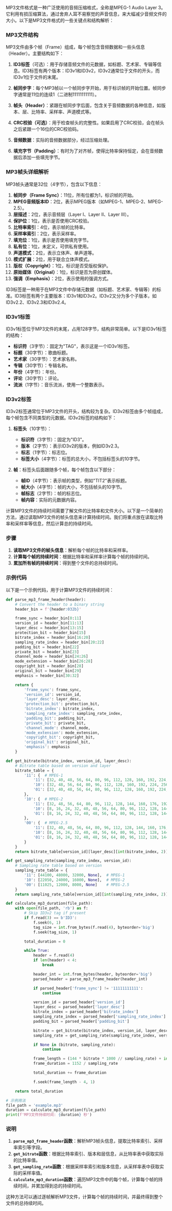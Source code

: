 MP3文件格式是一种广泛使用的音频压缩格式，全称是MPEG-1 Audio Layer 3。它利用有损压缩算法，通过舍弃人耳不易察觉的声音信息，来大幅减少音频文件的大小。以下是MP3文件格式的一些关键点和结构解析：

### MP3文件结构

MP3文件由多个帧（Frame）组成，每个帧包含音频数据和一些头信息（Header）。主要结构如下：

1. **ID3标签**（可选）：用于存储音频文件的元数据，如标题、艺术家、专辑等信息。ID3标签有两个版本：ID3v1和ID3v2，ID3v2通常位于文件的开头，而ID3v1位于文件的末尾。

2. **帧同步字**：每个MP3帧以一个帧同步字开始，用于标识帧的开始位置。帧同步字通常是11位的连续1（二进制11111111111）。

3. **帧头（Header）**：紧跟在帧同步字后面，包含关于音频数据的各种信息，如版本、层、比特率、采样率、声道模式等。

4. **CRC校验（可选）**：用于检查帧头的完整性。如果启用了CRC校验，会在帧头之后紧跟一个16位的CRC校验码。

5. **音频数据**：实际的音频数据部分，经过压缩处理。

6. **填充字节（Padding）**：有时为了对齐帧，使得比特率保持恒定，会在音频数据后添加一些填充字节。

### MP3帧头详细解析

MP3帧头通常是32位（4字节），包含以下信息：

1. **帧同步（Frame Sync）**：11位，所有位都为1，标识帧的开始。
2. **MPEG音频版本ID**：2位，表示MPEG版本（如MPEG-1、MPEG-2、MPEG-2.5）。
3. **层描述**：2位，表示音频层（Layer I、Layer II、Layer III）。
4. **保护位**：1位，表示是否使用CRC校验。
5. **比特率索引**：4位，表示帧的比特率。
6. **采样率索引**：2位，表示采样率。
7. **填充位**：1位，表示是否使用填充字节。
8. **私有位**：1位，未定义，可供私有使用。
9. **声道模式**：2位，表示立体声、单声道等。
10. **模式扩展**：2位，用于联合立体声模式。
11. **版权（Copyright）**：1位，标识是否受版权保护。
12. **原始媒体（Original）**：1位，标识是否为原创媒体。
13. **强调（Emphasis）**：2位，表示使用的强调方式。

ID3标签是一种用于在MP3文件中存储元数据（如标题、艺术家、专辑等）的标准。ID3标签有两个主要版本：ID3v1和ID3v2。ID3v2又分为多个子版本，如ID3v2.2、ID3v2.3和ID3v2.4。

### ID3v1标签

ID3v1标签位于MP3文件的末尾，占用128字节，结构非常简单。以下是ID3v1标签的结构：

- **标识符**（3字节）：固定为"TAG"，表示这是一个ID3v1标签。
- **标题**（30字节）：歌曲标题。
- **艺术家**（30字节）：艺术家名称。
- **专辑**（30字节）：专辑名称。
- **年份**（4字节）：年份。
- **评论**（30字节）：评论。
- **流派**（1字节）：音乐流派，使用一个整数表示。

### ID3v2标签

ID3v2标签通常位于MP3文件的开头，结构较为复杂。ID3v2标签由多个帧组成，每个帧包含不同类型的元数据。ID3v2标签的结构如下：

1. **标签头**（10字节）：
    - **标识符**（3字节）：固定为"ID3"。
    - **版本**（2字节）：表示ID3v2的版本，例如ID3v2.3。
    - **标志**（1字节）：标志位。
    - **标签大小**（4字节）：标签的总大小，不包括标签头的10字节。

2. **帧**：标签头后面跟随多个帧，每个帧包含以下部分：
    - **帧ID**（4字节）：表示帧的类型，例如"TIT2"表示标题。
    - **帧大小**（4字节）：帧的大小，不包括帧头的10字节。
    - **帧标志**（2字节）：帧的标志位。
    - **帧内容**：实际的元数据内容。

计算MP3文件的持续时间需要了解文件的比特率和文件大小。以下是一个简单的方法，通过读取MP3文件的帧头信息来计算持续时间。我们将重点放在读取比特率和采样率等信息，然后计算总的持续时间。

### 步骤

1. **读取MP3文件的帧头信息**：解析每个帧的比特率和采样率。
2. **计算每个帧的持续时间**：根据比特率和采样率计算每个帧的持续时间。
3. **累加所有帧的持续时间**：得到整个文件的总持续时间。

### 示例代码

以下是一个示例代码，用于计算MP3文件的持续时间：

```python
def parse_mp3_frame_header(header):
    # Convert the header to a binary string
    header_bin = f'{header:032b}'

    frame_sync = header_bin[0:11]
    version_id = header_bin[11:13]
    layer_desc = header_bin[13:15]
    protection_bit = header_bin[15]
    bitrate_index = header_bin[16:20]
    sampling_rate_index = header_bin[20:22]
    padding_bit = header_bin[22]
    private_bit = header_bin[23]
    channel_mode = header_bin[24:26]
    mode_extension = header_bin[26:28]
    copyright_bit = header_bin[28]
    original_bit = header_bin[29]
    emphasis = header_bin[30:32]

    return {
        'frame_sync': frame_sync,
        'version_id': version_id,
        'layer_desc': layer_desc,
        'protection_bit': protection_bit,
        'bitrate_index': bitrate_index,
        'sampling_rate_index': sampling_rate_index,
        'padding_bit': padding_bit,
        'private_bit': private_bit,
        'channel_mode': channel_mode,
        'mode_extension': mode_extension,
        'copyright_bit': copyright_bit,
        'original_bit': original_bit,
        'emphasis': emphasis
    }

def get_bitrate(bitrate_index, version_id, layer_desc):
    # Bitrate table based on version and layer
    bitrate_table = {
        '11': {  # MPEG-1
            '11': [32, 40, 48, 56, 64, 80, 96, 112, 128, 160, 192, 224, 256, 320, None, None],  # Layer I
            '10': [32, 48, 56, 64, 80, 96, 112, 128, 160, 192, 224, 256, 320, 384, None, None], # Layer II
            '01': [32, 40, 48, 56, 64, 80, 96, 112, 128, 160, 192, 224, 256, 320, None, None],  # Layer III
        },
        '10': {  # MPEG-2
            '11': [32, 48, 56, 64, 80, 96, 112, 128, 144, 160, 176, 192, 224, 256, None, None],  # Layer I
            '10': [8, 16, 24, 32, 40, 48, 56, 64, 80, 96, 112, 128, 144, 160, None, None],      # Layer II
            '01': [8, 16, 24, 32, 40, 48, 56, 64, 80, 96, 112, 128, 144, 160, None, None],      # Layer III
        },
        '00': {  # MPEG-2.5
            '11': [32, 40, 48, 56, 64, 80, 96, 112, 128, 144, 160, 176, 192, 224, None, None],  # Layer I
            '10': [8, 16, 24, 32, 40, 48, 56, 64, 80, 96, 112, 128, 144, 160, None, None],      # Layer II
            '01': [8, 16, 24, 32, 40, 48, 56, 64, 80, 96, 112, 128, 144, 160, None, None],      # Layer III
        }
    }
    return bitrate_table[version_id][layer_desc][int(bitrate_index, 2)]

def get_sampling_rate(sampling_rate_index, version_id):
    # Sampling rate table based on version
    sampling_rate_table = {
        '11': [44100, 48000, 32000, None],  # MPEG-1
        '10': [22050, 24000, 16000, None],  # MPEG-2
        '00': [11025, 12000, 8000, None]    # MPEG-2.5
    }
    return sampling_rate_table[version_id][int(sampling_rate_index, 2)]

def calculate_mp3_duration(file_path):
    with open(file_path, 'rb') as f:
        # Skip ID3v2 tag if present
        if f.read(3) == b'ID3':
            f.seek(6, 1)
            tag_size = int.from_bytes(f.read(4), byteorder='big')
            f.seek(tag_size, 1)

        total_duration = 0

        while True:
            header = f.read(4)
            if len(header) < 4:
                break

            header_int = int.from_bytes(header, byteorder='big')
            parsed_header = parse_mp3_frame_header(header_int)

            if parsed_header['frame_sync'] != '11111111111':
                continue

            version_id = parsed_header['version_id']
            layer_desc = parsed_header['layer_desc']
            bitrate_index = parsed_header['bitrate_index']
            sampling_rate_index = parsed_header['sampling_rate_index']
            padding_bit = parsed_header['padding_bit']

            bitrate = get_bitrate(bitrate_index, version_id, layer_desc)
            sampling_rate = get_sampling_rate(sampling_rate_index, version_id)

            if None in (bitrate, sampling_rate):
                continue

            frame_length = (144 * bitrate * 1000 // sampling_rate) + int(padding_bit)
            frame_duration = 1152 / sampling_rate

            total_duration += frame_duration

            f.seek(frame_length - 4, 1)

    return total_duration

# 示例用法
file_path = 'example.mp3'
duration = calculate_mp3_duration(file_path)
print(f'MP3文件持续时间: {duration} 秒')
```

### 说明

1. **`parse_mp3_frame_header`函数**：解析MP3帧头信息，提取比特率索引、采样率索引等字段。
2. **`get_bitrate`函数**：根据比特率索引、版本和层信息，从比特率表中获取实际的比特率值。
3. **`get_sampling_rate`函数**：根据采样率索引和版本信息，从采样率表中获取实际的采样率值。
4. **`calculate_mp3_duration`函数**：遍历MP3文件中的每个帧，计算每个帧的持续时间，并累加得到总的持续时间。

这种方法可以通过逐帧解析MP3文件，计算每个帧的持续时间，并最终得到整个文件的总持续时间。

